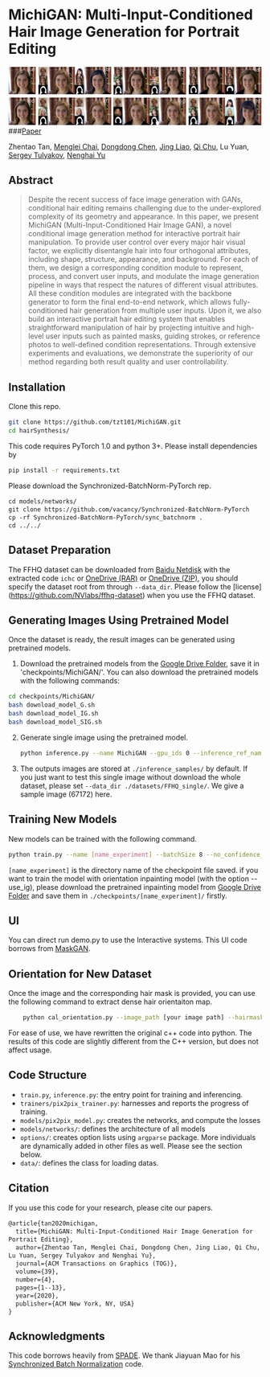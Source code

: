 
# MichiGAN: Multi-Input-Conditioned Hair Image Generation for Portrait Editing
![Teaser](data/teaser.jpg)
###[Paper](https://mlchai.com/files/tan2020michigan.pdf)

Zhentao Tan, [Menglei Chai](https://mlchai.com/), [Dongdong Chen](http://www.dongdongchen.bid/), [Jing Liao](https://liaojing.github.io/html/index.html), [Qi Chu](https://scholar.google.com/citations?user=JZjOMdsAAAAJ&hl=en), Lu Yuan, [Sergey Tulyakov](http://www.stulyakov.com/), [Nenghai Yu](https://scholar.google.com/citations?user=7620QAMAAAAJ&hl=zh-CN)

## Abstract
>Despite the recent success of face image generation with GANs, conditional hair editing remains challenging due to the under-explored complexity of its geometry and appearance. In this paper, we present MichiGAN (Multi-Input-Conditioned Hair Image GAN), a novel conditional image generation method for interactive portrait hair manipulation. To provide user control over every major hair visual factor, we explicitly disentangle hair into four orthogonal attributes, including shape, structure, appearance, and background. For each of them, we design a corresponding condition module to represent, process, and convert user inputs, and modulate the image generation pipeline in ways that respect the natures of different visual attributes. All these condition modules are integrated with the backbone generator to form the final end-to-end network, which allows fully-conditioned hair generation from multiple user inputs. Upon it, we also build an interactive portrait hair editing system that enables straightforward manipulation of hair by projecting intuitive and high-level user inputs such as painted masks, guiding strokes, or reference photos to well-defined condition representations. Through extensive experiments and evaluations, we demonstrate the superiority of our method regarding both result quality and user controllability.


## Installation

Clone this repo.
```bash
git clone https://github.com/tzt101/MichiGAN.git
cd hairSynthesis/
```

This code requires PyTorch 1.0 and python 3+. Please install dependencies by
```bash
pip install -r requirements.txt
```

Please download the Synchronized-BatchNorm-PyTorch rep.
```
cd models/networks/
git clone https://github.com/vacancy/Synchronized-BatchNorm-PyTorch
cp -rf Synchronized-BatchNorm-PyTorch/sync_batchnorm .
cd ../../
```

## Dataset Preparation

The FFHQ dataset can be downloaded from [Baidu Netdisk](https://pan.baidu.com/s/1jI0EThBSgVRB_bgPype8pg) with the extracted code `ichc` or [OneDrive (RAR)](https://mailustceducn-my.sharepoint.com/:u:/g/personal/tzt_mail_ustc_edu_cn/ES2Ig_Nmmh1Jglv_T1VJzBgBbbxgdAnjDVVhJU1SzqIugA) or [OneDrive (ZIP)](https://mailustceducn-my.sharepoint.com/:u:/g/personal/tzt_mail_ustc_edu_cn/ES_I8Z09JZVJocoFvo-1aKEB3Ah7uI9C56JuMPMZhpXNqQ?e=9n61Lx), you should specify the dataset root from through `--data_dir`. Please follow the [license] (https://github.com/NVlabs/ffhq-dataset) when you use the FFHQ dataset.

## Generating Images Using Pretrained Model

Once the dataset is ready, the result images can be generated using pretrained models.

1. Download the pretrained models from the [Google Drive Folder](https://drive.google.com/open?id=1Vxilcb82ax1Zlwy9wqHRu5-DCJuZFc_C), save it in 'checkpoints/MichiGAN/'. You can also download the pretrained models with the following commands:
```bash
cd checkpoints/MichiGAN/
bash download_model_G.sh
bash download_model_IG.sh
bash download_model_SIG.sh
```

2. Generate single image using the pretrained model.
    ```bash
    python inference.py --name MichiGAN --gpu_ids 0 --inference_ref_name 67172 --inference_tag_name 67172 --inference_orient_name 67172 --netG spadeb --which_epoch 50 --use_encoder --noise_background --expand_mask_be --expand_th 5 --use_ig --load_size 512 --crop_size 512 --add_feat_zeros --data_dir [path_to_dataset]
    ```
3. The outputs images are stored at `./inference_samples/` by default. If you just want to test this single image without download the whole dataset, please set `--data_dir ./datasets/FFHQ_single/`. We give a sample image (67172) here.

## Training New Models

New models can be trained with the following command.

```bash
python train.py --name [name_experiment] --batchSize 8 --no_confidence_loss --gpu_ids 0,1,2,3,4,5,6,7 --no_style_loss --no_rgb_loss --no_content_loss --use_encoder --wide_edge 2 --no_background_loss --noise_background --random_expand_mask --use_ig --load_size 568 --crop_size 512 --data_dir [pah_to_dataset] ----checkpoints_dir ./checkpoints
```
`[name_experiment]` is the directory name of the checkpoint file saved. if you want to train the model with orientation inpainting model (with the option --use_ig), please download the pretrained inpainting model from [Google Drive Folder](https://drive.google.com/open?id=1Vxilcb82ax1Zlwy9wqHRu5-DCJuZFc_C) and save them in `./checkpoints/[name_experiment]/` firstly.

## UI

You can direct run demo.py to use the Interactive systems. This UI code borrows from [MaskGAN](https://github.com/switchablenorms/CelebAMask-HQ.git).

## Orientation for New Dataset

Once the image and the corresponding hair mask is provided, you can use the following command to extract dense hair orientaiton map.
```bash
    python cal_orientation.py --image_path [your image path] --hairmask_path [you hair mask path] --orientation_root [save root]
```
For ease of use, we have rewritten the original c++ code into python. The results of this code are slightly different from the C++ version, but does not affect usage.

## Code Structure

- `train.py`, `inference.py`: the entry point for training and inferencing.
- `trainers/pix2pix_trainer.py`: harnesses and reports the progress of training.
- `models/pix2pix_model.py`: creates the networks, and compute the losses
- `models/networks/`: defines the architecture of all models
- `options/`: creates option lists using `argparse` package. More individuals are dynamically added in other files as well. Please see the section below.
- `data/`: defines the class for loading datas.

## Citation
If you use this code for your research, please cite our papers.
```
@article{tan2020michigan,
  title={MichiGAN: Multi-Input-Conditioned Hair Image Generation for Portrait Editing},
  author={Zhentao Tan, Menglei Chai, Dongdong Chen, Jing Liao, Qi Chu, Lu Yuan, Sergey Tulyakov and Nenghai Yu},
  journal={ACM Transactions on Graphics (TOG)},
  volume={39},
  number={4},
  pages={1--13},
  year={2020},
  publisher={ACM New York, NY, USA}
}
```

## Acknowledgments
This code borrows heavily from [SPADE](https://github.com/NVlabs/SPADE.git). We thank Jiayuan Mao for his [Synchronized Batch Normalization](https://github.com/vacancy/Synchronized-BatchNorm-PyTorch) code.
